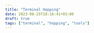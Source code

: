 ```yaml
---
title: "Terminal Hopping"
date: 2023-08-25T18:16:41+03:00
draft: true
tags: ["terminal", "hopping", "tools"]
---
```



